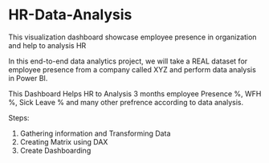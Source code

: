 # HR-Data-Analysis
This visualization dashboard showcase  employee presence in organization and help to analysis HR

In this end-to-end data analytics project, we will take a REAL dataset for employee presence from a company called XYZ and perform data analysis in Power BI.

This Dashboard Helps HR to Analysis 3 months employee Presence %, WFH %, Sick Leave % and many other prefrence according to data analysis.

Steps:
1. Gathering information and Transforming Data
2. Creating Matrix using DAX
3. Create Dashboarding

